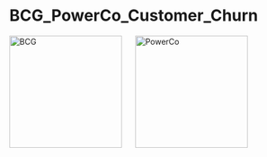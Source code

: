 # BCG_PowerCo_Customer_Churn

<p>
  <img src="https://upload.wikimedia.org/wikipedia/commons/thumb/e/e8/BCG_Corporate_Logo.svg/800px-BCG_Corporate_Logo.svg.png" alt="BCG" width="200" style="margin-right: 20px;" />
  <img src="https://batteryindustry.tech/wp-content/uploads/2024/07/B2024CW00065_web_1600.png" alt="PowerCo" width="200" />
</p>

